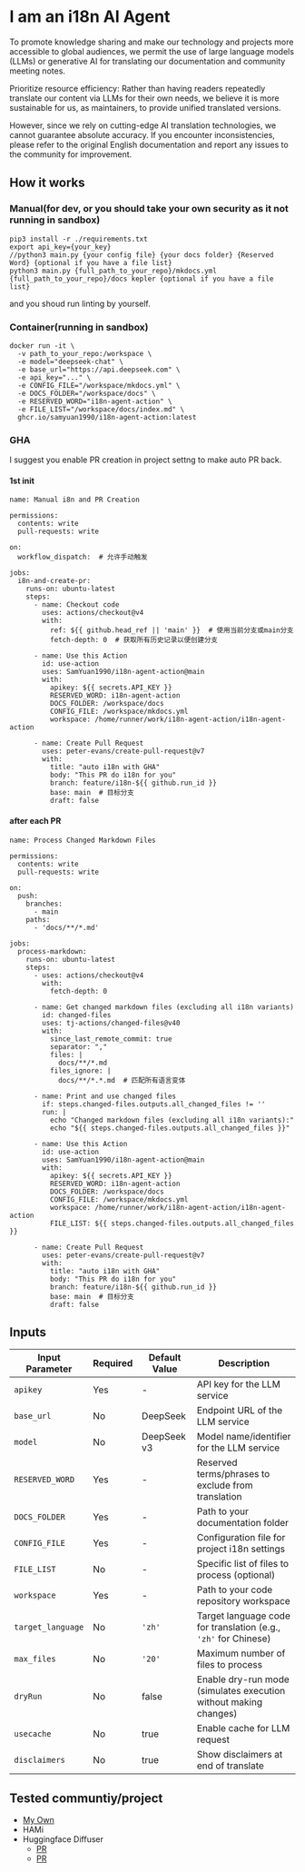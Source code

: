 # I am an i18n AI Agent

To promote knowledge sharing and make our technology and projects more accessible to global audiences, we permit the use of large language models (LLMs) or generative AI for translating our documentation and community meeting notes.

Prioritize resource efficiency: Rather than having readers repeatedly translate our content via LLMs for their own needs, we believe it is more sustainable for us, as maintainers, to provide unified translated versions.

However, since we rely on cutting-edge AI translation technologies, we cannot guarantee absolute accuracy. If you encounter inconsistencies, please refer to the original English documentation and report any issues to the community for improvement.

## How it works

### Manual(for dev, or you should take your own security as it not running in sandbox)

```
pip3 install -r ./requirements.txt
export api_key={your_key}
//python3 main.py {your config file} {your docs folder} {Reserved Word} {optional if you have a file list}
python3 main.py {full_path_to_your_repo}/mkdocs.yml {full_path_to_your_repo}/docs kepler {optional if you have a file list}
```

and you shoud run linting by yourself.

### Container(running in sandbox)

```
docker run -it \
  -v path_to_your_repo:/workspace \
  -e model="deepseek-chat" \
  -e base_url="https://api.deepseek.com" \
  -e api_key="..." \
  -e CONFIG_FILE="/workspace/mkdocs.yml" \
  -e DOCS_FOLDER="/workspace/docs" \
  -e RESERVED_WORD="i18n-agent-action" \
  -e FILE_LIST="/workspace/docs/index.md" \
  ghcr.io/samyuan1990/i18n-agent-action:latest
```

### GHA

I suggest you enable PR creation in project settng to make auto PR back.

#### 1st init

```
name: Manual i8n and PR Creation

permissions:
  contents: write
  pull-requests: write

on:
  workflow_dispatch:  # 允许手动触发

jobs:
  i8n-and-create-pr:
    runs-on: ubuntu-latest
    steps:
      - name: Checkout code
        uses: actions/checkout@v4
        with:
          ref: ${{ github.head_ref || 'main' }}  # 使用当前分支或main分支
          fetch-depth: 0  # 获取所有历史记录以便创建分支

      - name: Use this Action
        id: use-action
        uses: SamYuan1990/i18n-agent-action@main
        with:
          apikey: ${{ secrets.API_KEY }}
          RESERVED_WORD: i18n-agent-action
          DOCS_FOLDER: /workspace/docs
          CONFIG_FILE: /workspace/mkdocs.yml
          workspace: /home/runner/work/i18n-agent-action/i18n-agent-action

      - name: Create Pull Request
        uses: peter-evans/create-pull-request@v7
        with:
          title: "auto i18n with GHA"
          body: "This PR do i18n for you"
          branch: feature/i18n-${{ github.run_id }}
          base: main  # 目标分支
          draft: false
```

#### after each PR

```
name: Process Changed Markdown Files

permissions:
  contents: write
  pull-requests: write

on:
  push:
    branches:
      - main
    paths:
      - 'docs/**/*.md'

jobs:
  process-markdown:
    runs-on: ubuntu-latest
    steps:
      - uses: actions/checkout@v4
        with:
          fetch-depth: 0

      - name: Get changed markdown files (excluding all i18n variants)
        id: changed-files
        uses: tj-actions/changed-files@v40
        with:
          since_last_remote_commit: true
          separator: ","
          files: |
            docs/**/*.md
          files_ignore: |
            docs/**/*.*.md  # 匹配所有语言变体

      - name: Print and use changed files
        if: steps.changed-files.outputs.all_changed_files != ''
        run: |
          echo "Changed markdown files (excluding all i18n variants):"
          echo "${{ steps.changed-files.outputs.all_changed_files }}"

      - name: Use this Action
        id: use-action
        uses: SamYuan1990/i18n-agent-action@main
        with:
          apikey: ${{ secrets.API_KEY }}
          RESERVED_WORD: i18n-agent-action
          DOCS_FOLDER: /workspace/docs
          CONFIG_FILE: /workspace/mkdocs.yml
          workspace: /home/runner/work/i18n-agent-action/i18n-agent-action
          FILE_LIST: ${{ steps.changed-files.outputs.all_changed_files }}

      - name: Create Pull Request
        uses: peter-evans/create-pull-request@v7
        with:
          title: "auto i18n with GHA"
          body: "This PR do i18n for you"
          branch: feature/i18n-${{ github.run_id }}
          base: main  # 目标分支
          draft: false
```  

## Inputs

| Input Parameter | Required | Default Value | Description |
|-----------------|----------|---------------|-------------|
| `apikey`        | Yes      | -             | API key for the LLM service |
| `base_url`      | No       | DeepSeek             | Endpoint URL of the LLM service |
| `model`         | No       | DeepSeek v3            | Model name/identifier for the LLM service |
| `RESERVED_WORD` | Yes      | -             | Reserved terms/phrases to exclude from translation |
| `DOCS_FOLDER`   | Yes      | -             | Path to your documentation folder |
| `CONFIG_FILE`   | Yes      | -             | Configuration file for project i18n settings |
| `FILE_LIST`     | No       | -             | Specific list of files to process (optional) |
| `workspace`     | Yes      | -             | Path to your code repository workspace |
| `target_language` | No     | `'zh'`        | Target language code for translation (e.g., `'zh'` for Chinese) |
| `max_files`     | No       | `'20'`        | Maximum number of files to process |
| `dryRun`        | No       | false             | Enable dry-run mode (simulates execution without making changes) |
| `usecache`      | No       | true             | Enable cache for LLM request |
| `disclaimers`   | No       | true             | Show disclaimers at end of translate |

## Tested communtiy/project

- [My Own](https://github.com/SamYuan1990/i18n-agent-action/pull/15)
- HAMi
- Huggingface Diffuser
  - [PR](https://github.com/huggingface/diffusers/pull/12032)
  - [PR](https://github.com/huggingface/diffusers/pull/12179)
